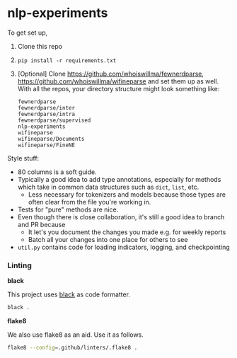 # nlp-experiments

To get set up,

1.  Clone this repo
2.  `pip install -r requirements.txt`
3.  \[Optional\] Clone https://github.com/whoiswillma/fewnerdparse, https://github.com/whoiswillma/wifineparse and set them up as well. With all the repos, your directory structure might look something like:

    ```
    fewnerdparse
    fewnerdparse/inter
    fewnerdparse/intra
    fewnerdparse/supervised
    nlp-experiments
    wifineparse
    wifineparse/Documents
    wifineparse/FineNE
    ```

Style stuff:

- 80 columns is a soft guide.
- Typically a good idea to add type annotations, especially for methods which take in common data structures such as `dict`, `list`, etc.
  - Less necessary for tokenizers and models because those types are often clear from the file you're working in.
- Tests for "pure" methods are nice.
- Even though there is close collaboration, it's still a good idea to branch and PR because
  - It let's you document the changes you made e.g. for weekly reports
  - Batch all your changes into one place for others to see
- `util.py` contains code for loading indicators, logging, and checkpointing

### Linting

**black**

This project uses [black](https://github.com/psf/black) as code formatter.

```bash
black .
```

**flake8**

We also use flake8 as an aid. Use it as follows.

```bash
flake8 --config=.github/linters/.flake8 .
```
